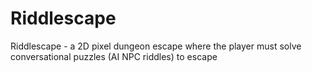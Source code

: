 # Riddlescape
Riddlescape - a 2D pixel dungeon escape where the player must solve conversational puzzles (AI NPC riddles) to escape
